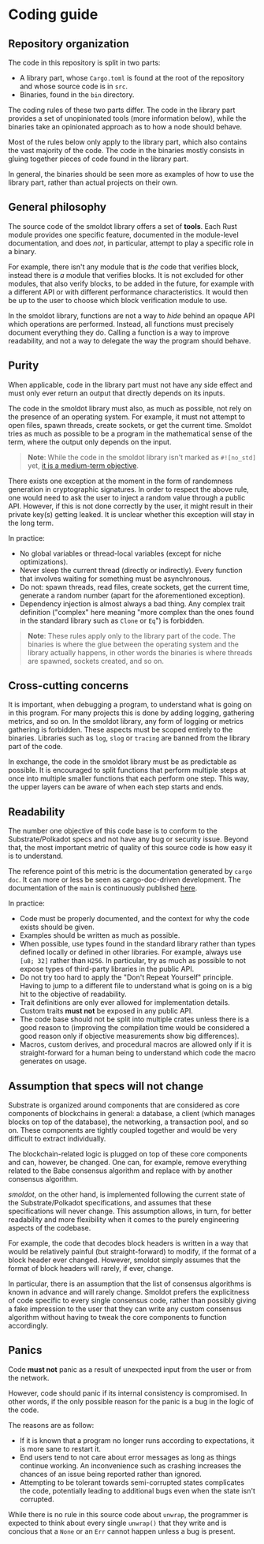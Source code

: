 # Coding guide

## Repository organization

The code in this repository is split in two parts:

- A library part, whose `Cargo.toml` is found at the root of the repository and whose source code is in `src`.
- Binaries, found in the `bin` directory.

The coding rules of these two parts differ.
The code in the library part provides a set of unopinionated tools (more information below), while the binaries take an opinionated approach as to how a node should behave.

Most of the rules below only apply to the library part, which also contains the vast majority of the code.
The code in the binaries mostly consists in gluing together pieces of code found in the library part.

In general, the binaries should be seen more as examples of how to use the library part, rather than actual projects on their own.

## General philosophy

The source code of the smoldot library offers a set of **tools**. Each Rust module provides one specific feature, documented in the module-level documentation, and does *not*, in particular, attempt to play a specific role in a binary.

For example, there isn't any module that is *the* code that verifies block, instead there is *a* module that verifies blocks. It is not excluded for other modules, that also verify blocks, to be added in the future, for example with a different API or with different performance characteristics. It would then be up to the user to choose which block verification module to use.

In the smoldot library, functions are not a way to *hide* behind an opaque API which operations are performed. Instead, all functions must precisely document everything they do. Calling a function is a way to improve readability, and not a way to delegate the way the program should behave.

## Purity

When applicable, code in the library part must not have any side effect and must only ever return an output that directly depends on its inputs.

The code in the smoldot library must also, as much as possible, not rely on the presence of an operating system. For example, it must not attempt to open files, spawn threads, create sockets, or get the current time. Smoldot tries as much as possible to be a program in the mathematical sense of the term, where the output only depends on the input.

> **Note**: While the code in the smoldot library isn't marked as `#![no_std]` yet, [it is a medium-term objective](https://github.com/paritytech/smoldot/issues/106).

There exists one exception at the moment in the form of randomness generation in cryptographic signatures. In order to respect the above rule, one would need to ask the user to inject a random value through a public API. However, if this is not done correctly by the user, it might result in their private key(s) getting leaked. It is unclear whether this exception will stay in the long term.

In practice:

- No global variables or thread-local variables (except for niche optimizations).
- Never sleep the current thread (directly or indirectly). Every function that involves waiting for something must be asynchronous.
- Do not: spawn threads, read files, create sockets, get the current time, generate a random number (apart for the aforementioned exception).
- Dependency injection is almost always a bad thing. Any complex trait definition ("complex" here meaning "more complex than the ones found in the standard library such as `Clone` or `Eq`") is forbidden.

> **Note**: These rules apply only to the library part of the code. The binaries is where the glue between the operating system and the library actually happens, in other words the binaries is where threads are spawned, sockets created, and so on.

## Cross-cutting concerns

It is important, when debugging a program, to understand what is going on in this program. For many projects this is done by adding logging, gathering metrics, and so on.
In the smoldot library, any form of logging or metrics gathering is forbidden. These aspects must be scoped entirely to the binaries. Libraries such as `log`, `slog` or `tracing` are banned from the library part of the code.

In exchange, the code in the smoldot library must be as predictable as possible. It is encouraged to split functions that perform multiple steps at once into multiple smaller functions that each perform one step. This way, the upper layers can be aware of when each step starts and ends.

## Readability

The number one objective of this code base is to conform to the Substrate/Polkadot specs and not have any bug or security issue.
Beyond that, the most important metric of quality of this source code is how easy it is to understand.

The reference point of this metric is the documentation generated by `cargo doc`. It can more or less be seen as cargo-doc-driven development. The documentation of the `main` is continuously published [here](https://paritytech.github.io/smoldot/smoldot/index.html).

In practice:

- Code must be properly documented, and the context for why the code exists should be given.
- Examples should be written as much as possible.
- When possible, use types found in the standard library rather than types defined locally or defined in other libraries. For example, always use `[u8; 32]` rather than `H256`. In particular, try as much as possible to not expose types of third-party libraries in the public API.
- Do not try too hard to apply the "Don't Repeat Yourself" principle. Having to jump to a different file to understand what is going on is a big hit to the objective of readability.
- Trait definitions are only ever allowed for implementation details. Custom traits **must not** be exposed in any public API.
- The code base should not be split into multiple crates unless there is a good reason to (improving the compilation time would be considered a good reason only if objective measurements show big differences).
- Macros, custom derives, and procedural macros are allowed only if it is straight-forward for a human being to understand which code the macro generates on usage.

## Assumption that specs will not change

Substrate is organized around components that are considered as core components of blockchains in general: a database, a client (which manages blocks on top of the database), the networking, a transaction pool, and so on. These components are tightly coupled together and would be very difficult to extract individually.

The blockchain-related logic is plugged on top of these core components and can, however, be changed. One can, for example, remove everything related to the Babe consensus algorithm and replace with by another consensus algorithm.

*smoldot*, on the other hand, is implemented following the current state of the Substrate/Polkadot specifications, and assumes that these specifications will never change. This assumption allows, in turn, for better readability and more flexibility when it comes to the purely engineering aspects of the codebase.

For example, the code that decodes block headers is written in a way that would be relatively painful (but straight-forward) to modify, if the format of a block header ever changed. However, smoldot simply assumes that the format of block headers will rarely, if ever, change.

In particular, there is an assumption that the list of consensus algorithms is known in advance and will rarely change. Smoldot prefers the explicitness of code specific to every single consensus code, rather than possibly giving a fake impression to the user that they can write any custom consensus algorithm without having to tweak the core components to function accordingly.

## Panics

Code **must not** panic as a result of unexpected input from the user or from the network.

However, code should panic if its internal consistency is compromised. In other words, if the only possible reason for the panic is a bug in the logic of the code.

The reasons are as follow:

- If it is known that a program no longer runs according to expectations, it is more sane to restart it.
- End users tend to not care about error messages as long as things continue working. An inconvenience such as crashing increases the chances of an issue being reported rather than ignored.
- Attempting to be tolerant towards semi-corrupted states complicates the code, potentially leading to additional bugs even when the state isn't corrupted.

While there is no rule in this source code about `unwrap`, the programmer is expected to think about every single `unwrap()` that they write and is concious that a `None` or an `Err` cannot happen unless a bug is present.
